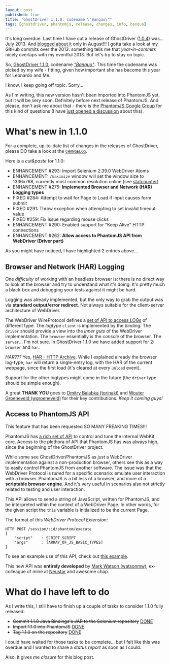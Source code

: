 ```yaml
---
layout: post
published: true
title: "GhostDriver 1.1.0: codename \"Banquo\""
tags: [ghostdriver, phantomjs, release, changes, info, banquo]
---
```


It's long overdue. Last time I have cut a release of GhostDriver
([1.0.4](https://github.com/detro/ghostdriver/releases/tag/1.0.4))
was... July 2013.
And [blogged about it](http://ivandemarino.me/2013/08/10/GhostDriver-1-0-4-blog-migration-and-blogging-too-little/)
only in August!!!
I gotta take a look at my GitHub commits over the 2013: something tells me that
_year-in-commits_ nicely overlaps with my eventful 2013.
But let's try to stay on topic.

So, [GhostDriver 1.1.0](https://github.com/detro/ghostdriver/releases/tag/1.1.0),
codename _["Banquo"](http://en.wikipedia.org/wiki/Banquo)_.
This time the codename was picked by my wife - fitting, given how important she
has become this year for Leonardo and Me.

I know, I keep going off topic. Sorry...

As I'm writing, this new version hasn't been imported into PhantomJS yet,
but it will be very soon. Definitely before next release of PhantomJS. And please,
don't ask me about that - there is the
[PhantomJS Google Group](https://groups.google.com/d/forum/phantomjs)
for this kind of questions (I have
[just opened a discussion](https://groups.google.com/forum/#!topic/phantomjs/ouFiiB1UoLw)
about this).

# What's new in 1.1.0

For a complete, up-to-date list of changes in the releases of
GhostDriver, please DO take a look at the
[`CHANGELOG`](https://github.com/detro/ghostdriver/blob/master/CHANGELOG.md).

Here is a _cut&paste_ for 1.1.0:

* ENHANCEMENT #293: Import Selenium 2.39.0 WebDriver Atoms
* ENHANCEMENT: `/maximize` window will set the window size to 1336x768,
currently most common resolution online (see [statcounter](http://gs.statcounter.com/#resolution-ww-monthly-201307-201312))
* ENHANCEMENT #275: **Implemented Browser and Network (HAR) Logging types**
* FIXED #284: Attempt to wait for Page to Load if input causes form submit
* FIXED #291: Throw exception when attempting to set invalid timeout value
* FIXED #259: Fix issue regarding mouse clicks
* ENHANCEMENT #290: Enabled support for "Keep Alive" HTTP connections
* ENHANCEMENT #262: **Allow access to PhantomJS API from WebDriver (Driver part)**

As you might have noticed, I have highlighted 2 entries above...

## Browser and Network (HAR) Logging

One _difficulty_ of working with an headless browser is: there is no
direct way to look at the browser and try to understand what it's doing. It's
pretty much a black-box and debugging your tests against it might be hard.

Logging was already implemented, but the only way to grab the output was via
**standard output/error redirect**. Not always suitable for the client-server
architecture of WebDriver.

The WebDriver WireProtocol defines a
[set of API to access LOGs](https://code.google.com/p/selenium/wiki/JsonWireProtocol#/session/:sessionId/log)
of different type.
The _logtype_ `client` is implemented by the binding. The `driver` should
provide a view into the _inner guts_ of the WebDriver implementation. The
`browser` essentially is the _console_ of the browser. The `server`... I'm
not sure.
In GhostDriver 1.1.0 we have added support for 2: `browser` and `har`.

_HAR???_ Yes, [HAR - HTTP Archive](http://www.softwareishard.com/blog/har-12-spec/).
While I explained already the browser log-type, `har` will return a single-entry
log, with the HAR of the current webpage, since the first load (it's cleared
at every `unload` event).

Support for the other logtypes might come in the future (the `driver` type should
be simple enough).

A great **THANK YOU** goes to [Dmitry Balabka (torinaki)](https://github.com/torinaki)
and [Wouter Groeneveld (wgroeneveld)](https://github.com/wgroeneveld) for their
key contributions. _Keep it coming guys!_

## Access to PhantomJS API

This feature that has been requested SO MANY FREAKING TIMES!!!

PhantomJS has [a rich set of API](https://github.com/ariya/phantomjs/wiki/API-Reference)
to control and tune the internal WebKit core.
Access to the plethora of API that PhantomJS has was always high, since the
beginning of the GhostDriver project.

While some see GhostDriver/PhantomJS as _just_ a WebDriver implementation against
a non-production browser, others see this as a way to easily control PhantomJS
from another software.
The issue was that the WebDriver Protocol is _tuned_ for a specific scenario: emulate
user interaction with a browser. PhantomJS is a bit less of a browser, and more
of a **scriptable browser engine**. And it's very useful in scenarios also not
strictly related to testing and user interaction.

This API allows to send a string of JavaScript, written for PhantomJS, and be
interpreted within the context of a WebDriver Page. In other words, for the given
script the `this` variable is initialized to be the current Page.

 The format of this _WebDriver Protocol Extension_:

```
HTTP POST /session/:id/phantom/execute
{
    "script"    : SCRIPT_SCRIPT
    "args"      : [ARRAY_OF_JS_BASIC_TYPES]
}
```

To see an example use of this API, check out
[this example](https://github.com/detro/ghostdriver/blob/master/test/java/src/test/java/ghostdriver/PhantomJSCommandTest.java).

This new API was **entirely developed** by
[Mark Watson (watsonmw)](https://github.com/watsonmw),
ex-colleague of mine at
[Neustar](http://ivandemarino.me/2011/12/14/Crossing-the-pond/)
and awesome chap.

# What do I have left to do

As I write this, I still have to finish up a couple of tasks to consider 1.1.0
fully released:

* <del>Commit 1.1.0 Java Bindings's JAR to the Selenium repository</del>
[DONE](https://code.google.com/p/selenium/source/detail?r=6146f3a5bec6bd28747e91a07cacd75a3db589f2)
* <del>Import 1.1.0 into PhantomJS</del>
[DONE](https://github.com/ariya/phantomjs/pull/11877)
* <del>Tag 1.1.0 on the repository</del>
[DONE](https://github.com/detro/ghostdriver/releases/tag/1.1.0)

I could have waited for those tasks to be complete... but I felt like this
was overdue and I wanted to share a _status report_ as soon as I could.

Also, it gives me _closure_ for this blog post.


